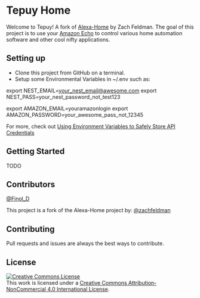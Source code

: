 # Tepuy Home

Welcome to Tepuy! A fork of [Alexa-Home](https://github.com/zachfeldman/alexa-home) by Zach Feldman. The goal of this project is to use your [Amazon Echo](http://amzn.to/1DO0ax3) to control various home automation software and other cool nifty applications.

## Setting up

* Clone this project from GitHub on a terminal.
* Setup some Environmental Variables in ~/.env such as:


export NEST_EMAIL=your_nest_email@awesome.com
export NEST_PASS=your_nest_password_not_test123

export AMAZON_EMAIL=youramazonlogin
export AMAZON_PASSWORD=your_awesome_pass_not_12345


For more, check out [Using Environment Variables to Safely Store API Credentials](http://blog.zfeldman.com/2014-04-07-Using-Environment-Variables-to-Safely-Store-API-Credentials)

## Getting Started

TODO

## Contributors

[@Finol_D](https://twitter.com/Finol_D)

This project is a fork of the Alexa-Home project by:
[@zachfeldman](https://twitter.com/zachfeldman)

## Contributing

Pull requests and issues are always the best ways to contribute.

## License

<a rel="license" href="http://creativecommons.org/licenses/by-nc/4.0/"><img alt="Creative Commons License" style="border-width:0" src="https://i.creativecommons.org/l/by-nc/4.0/88x31.png" /></a><br />This work is licensed under a <a rel="license" href="http://creativecommons.org/licenses/by-nc/4.0/">Creative Commons Attribution-NonCommercial 4.0 International License</a>.
